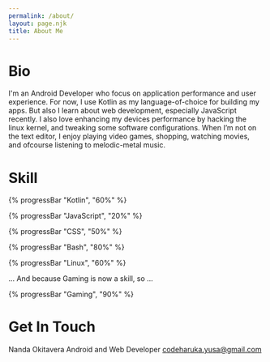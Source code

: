 ```yaml
---
permalink: /about/
layout: page.njk
title: About Me
---
```


# Bio

I'm an Android Developer who focus on application performance and user experience.
For now, I use Kotlin as my language-of-choice for building my apps. But also I learn about web development, especially JavaScript recently.
I also love enhancing my devices performance by hacking the linux kernel, and tweaking some software configurations.
When I’m not on the text editor, I enjoy playing video games, shopping, watching movies, and ofcourse listening to melodic-metal music.

# Skill

{% progressBar "Kotlin", "60%" %}

{% progressBar "JavaScript", "20%" %}

{% progressBar "CSS", "50%" %}

{% progressBar "Bash", "80%" %}

{% progressBar "Linux", "60%" %}

... And because Gaming is now a skill, so ...

{% progressBar "Gaming", "90%" %}

# Get In Touch

Nanda Okitavera
Android and Web Developer
codeharuka.yusa@gmail.com

<h1>
<a aria-label="twitter" href="https://twitter.com/{{ metadata.author.twitter }}"><i class="fea-twitter"></i></a>
&nbsp;<a aria-label="github" href="https://github.com/{{ metadata.author.github }}"><i class="fea-github"></i></a>
&nbsp;<a aria-label="email" href="mailto:{{ metadata.author.email }}"><i class="fea-mail"></i></a>
</h1>
